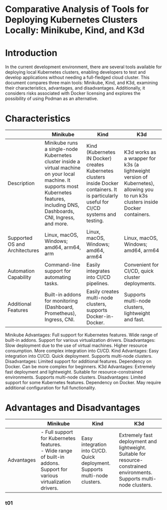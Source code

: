 # Comparative Analysis of Tools for Deploying Kubernetes Clusters Locally: Minikube, Kind, and K3d

# Introduction

In the current development environment, there are several tools available for deploying local Kubernetes clusters, enabling developers to test and develop applications without needing a full-fledged cloud cluster. This document compares three main tools: Minikube, Kind, and K3d, examining their characteristics, advantages, and disadvantages. Additionally, it considers risks associated with Docker licensing and explores the possibility of using Podman as an alternative.

# Characteristics

|| Minikube | Kind | K3d |
| --- | --- | --- | --- |
| Description | Minikube runs a single-node Kubernetes cluster inside a virtual machine on your local machine. It supports most Kubernetes features, including DNS, Dashboards, CNI, Ingress, and more. | Kind (Kubernetes IN Docker) creates Kubernetes clusters inside Docker containers. It is particularly useful for CI/CD systems and testing. | K3d works as a wrapper for k3s (a lightweight version of Kubernetes), allowing you to run k3s clusters inside Docker containers. |
| Supported OS and Architectures | Linux, macOS, Windows; amd64, arm64, arm | Linux, macOS, Windows; amd64, arm64| Linux, macOS, Windows; amd64, arm64 |
| Automation Capability | Command-line support for automating tasks. | Easily integrates into CI/CD pipelines. | Convenient for CI/CD, quick cluster deployments. |
| Additional Features | Built-in addons for monitoring (Dashboard, Prometheus), Ingress, CNI. | Easily creates multi-node clusters, supports Docker-in-Docker. | Supports multi-node clusters, lightweight and fast. |



Minikube
Advantages:
    Full support for Kubernetes features.
    Wide range of built-in addons.
    Support for various virtualization drivers.
Disadvantages:
    Slow deployment due to the use of virtual machines.
    Higher resource consumption.
    More complex integration into CI/CD.
Kind
Advantages:
    Easy integration into CI/CD.
    Quick deployment.
    Supports multi-node clusters.
Disadvantages:
    Limited support for additional features.
    Dependency on Docker.
    Can be more complex for beginners.
K3d
Advantages:
    Extremely fast deployment and lightweight.
    Suitable for resource-constrained environments.
    Supports multi-node clusters.
Disadvantages:
    Limited support for some Kubernetes features.
    Dependency on Docker.
    May require additional configuration for full functionality.

# Advantages and Disadvantages
|| Minikube | Kind | K3d |
| --- | --- | --- | --- |
| Advantages | - Full support for Kubernetes features. <br> - Wide range of built-in addons. <br> Support for various virtualization drivers. | Easy integration into CI/CD. <br> Quick deployment. <br> Supports multi-node clusters. | Extremely fast deployment and lightweight. <br> Suitable for resource-constrained environments. <br> Supports multi-node clusters. |


### t01
